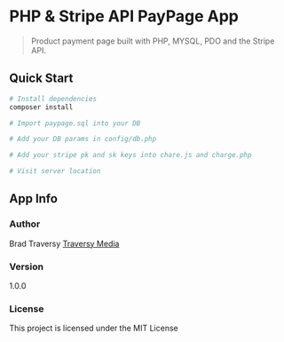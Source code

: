 # PHP & Stripe API PayPage App

> Product payment page built with PHP, MYSQL, PDO and the Stripe API.

## Quick Start

```bash
# Install dependencies
composer install

# Import paypage.sql into your DB

# Add your DB params in config/db.php

# Add your stripe pk and sk keys into chare.js and charge.php

# Visit server location
```

## App Info

### Author

Brad Traversy
[Traversy Media](http://www.traversymedia.com)

### Version

1.0.0

### License

This project is licensed under the MIT License
